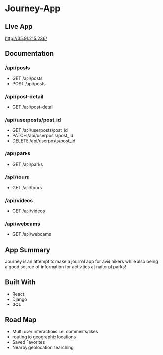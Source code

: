 # Journey-App

## Live App

http://35.91.215.236/

## Documentation

### /api/posts

- GET /api/posts
- POST /api/posts

### /api/post-detail

- GET /api/post-detail

### /api/userposts/post_id

- GET /api/userposts/post_id
- PATCH /api/userposts/post_id
- DELETE /api/userposts/post_id

### /api/parks

- GET /api/parks

### /api/tours

- GET /api/tours

### /api/videos

- GET /api/videos

### /api/webcams

- GET /api/webcams

## App Summary

Journey is an attempt to make a journal app for avid hikers while also being a good source of information for activities at naitonal parks!

## Built With

- React
- Django
- SQL

## Road Map

- Multi user interactions i.e. comments/likes
- routing to geographic locations
- Saved Favorites
- Nearby geolocation searching
